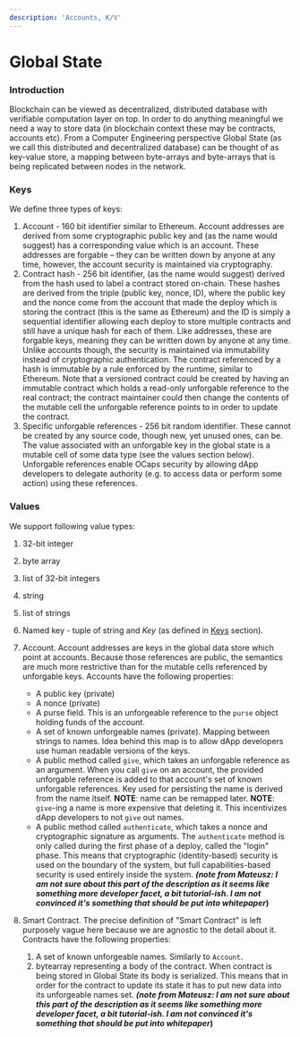 ```yaml
---
description: 'Accounts, K/V'
---
```


# Global State

### Introduction

Blockchain can be viewed as decentralized, distributed database with verifiable computation layer on top. In order to do anything meaningful we need a way to store data \(in blockchain context these may be contracts, accounts etc\). From a Computer Engineering perspective Global State \(as we call this distributed and decentralized database\) can be thought of as key-value store, a mapping between byte-arrays and byte-arrays that is being replicated between nodes in the network.

### Keys

We define three types of keys:

1. Account - 160 bit identifier similar to Ethereum. Account addresses are derived from some cryptographic public key and \(as the name would suggest\) has a corresponding value which is an account. These addresses are forgable – they can be written down by anyone at any time, however, the account security is maintained via cryptography. 
2. Contract hash - 256 bit identifier, \(as the name would suggest\) derived from the hash used to label a contract stored on-chain. These hashes are derived from the triple \(public key, nonce, ID\), where the public key and the nonce come from the account that made the deploy which is storing the contract \(this is the same as Ethereum\) and the ID is simply a sequential identifier allowing each deploy to store multiple contracts and still have a unique hash for each of them. Like addresses, these are forgable keys, meaning they can be written down by anyone at any time. Unlike accounts though, the security is maintained via immutability instead of cryptographic authentication. The contract referenced by a hash is immutable by a rule enforced by the runtime, similar to Ethereum. Note that a versioned contract could be created by having an immutable contract which holds a read-only unforgable reference to the real contract; the contract maintainer could then change the contents of the mutable cell the unforgable reference points to in order to update the contract.
3. Specific unforgable references - 256 bit random identifier. These cannot be created by any source code, though new, yet unused ones, can be. The value associated with an unforgable key in the global state is a mutable cell of some data type \(see the values section below\). Unforgable references enable OCaps security by allowing dApp developers to delegate authority \(e.g. to access data or perform some action\) using these references.

### Values

We support following value types:

1. 32-bit integer
2. byte array
3. list of 32-bit integers
4. string
5. list of strings
6. Named key - tuple of string and _Key_ \(as defined in [Keys](global-state.md#keys) section\).
7. Account. Account addresses are keys in the global data store which point at accounts. Because those references are public, the semantics are much more restrictive than for the mutable cells referenced by unforgable keys. Accounts have the following properties:
   * A public key \(private\)
   * A nonce \(private\)
   * A purse field. This is an unforgeable reference to the `purse` object holding funds of the account.
   * A set of known unforgeable names  \(private\). Mapping between strings to names. Idea behind this map is to allow dApp developers use human readable versions of the keys.
   * A public method called `give`, which takes an unforgable reference as an argument. When you call `give` on an account, the provided unforgable reference is added to that account's set of known unforgable references. Key used for persisting the name is derived from the name itself.  **NOTE**: name can be remapped later.  **NOTE**: `give`-ing a name is more expensive that deleting it. This incentivizes dApp developers to not `give` out names.
   * A public method called `authenticate`, which takes a nonce and cryptographic signature as arguments. The `authenticate` method is only called during the first phase of a deploy, called the "login" phase. This means that cryptographic \(identity-based\) security is used on the boundary of the system, but full capabilities-based security is used entirely inside the system. _**\(note from Mateusz: I am not sure about this part of the description as it seems like something more developer facet, a bit tutorial-ish. I am not convinced it's something that should be put into whitepaper**_**\)**
8. Smart Contract. The precise definition of "Smart Contract" is left purposely vague here because we are agnostic to the detail about it. Contracts have the following properties:

   1. A set of known unforgeable names. Similarly to `Account`.
   2. bytearray representing a body of the contract. When contract is being stored in Global State its body is serialized. This means that in order for the contract to update its state it has to put new data into its unforgeable names set. _**\(note from Mateusz: I am not sure about this part of the description as it seems like something more developer facet, a bit tutorial-ish. I am not convinced it's something that should be put into whitepaper**_**\)**



  



